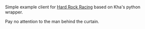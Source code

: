 Simple example client for [Hard Rock Racing](https://github.com/Scaatis/Hard-Rock-Racing) based on Kha's python wrapper.

Pay no attention to the man behind the curtain.
